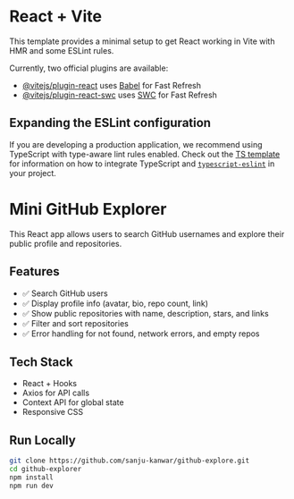 # React + Vite

This template provides a minimal setup to get React working in Vite with HMR and some ESLint rules.

Currently, two official plugins are available:

- [@vitejs/plugin-react](https://github.com/vitejs/vite-plugin-react/blob/main/packages/plugin-react) uses [Babel](https://babeljs.io/) for Fast Refresh
- [@vitejs/plugin-react-swc](https://github.com/vitejs/vite-plugin-react/blob/main/packages/plugin-react-swc) uses [SWC](https://swc.rs/) for Fast Refresh

## Expanding the ESLint configuration

If you are developing a production application, we recommend using TypeScript with type-aware lint rules enabled. Check out the [TS template](https://github.com/vitejs/vite/tree/main/packages/create-vite/template-react-ts) for information on how to integrate TypeScript and [`typescript-eslint`](https://typescript-eslint.io) in your project.


# Mini GitHub Explorer

This React app allows users to search GitHub usernames and explore their public profile and repositories.

## Features

- ✅ Search GitHub users
- ✅ Display profile info (avatar, bio, repo count, link)
- ✅ Show public repositories with name, description, stars, and links
- ✅ Filter and sort repositories
- ✅ Error handling for not found, network errors, and empty repos

## Tech Stack

- React + Hooks
- Axios for API calls
- Context API for global state
- Responsive CSS

## Run Locally

```bash
git clone https://github.com/sanju-kanwar/github-explore.git
cd github-explorer
npm install
npm run dev
